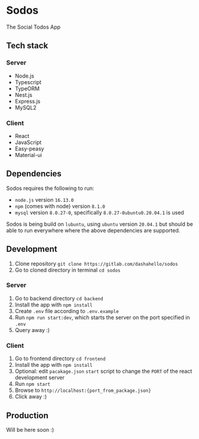 # Sodos

The Social Todos App

## Tech stack

### Server

- Node.js
- Typescript
- TypeORM
- Nest.js
- Express.js
- MySQL2

### Client

- React
- JavaScript
- Easy-peasy
- Material-ui

## Dependencies

Sodos requires the following to run:

- `node.js` version `16.13.0`
- `npm` (comes with node) version `8.1.0`
- `mysql` version `8.0.27-0`, specifically `8.0.27-0ubuntu0.20.04.1` is used

Sodos is being build on `lubuntu`, using `ubuntu` version `20.04.1` but should
be able to run everywhere where the above dependencies are supported.

## Development

1. Clone repository `git clone https://gitlab.com/dashahello/sodos`
2. Go to cloned directory in terminal `cd sodos`

### Server

1. Go to backend directory `cd backend`
2. Install the app with `npm install`
3. Create `.env` file according to `.env.example`
4. Run `npm run start:dev`, which starts the server on the port specified in
   `.env`
5. Query away :)

### Client

1. Go to frontend directory `cd frontend`
2. Install the app with `npm install`
3. Optional: edit `pacakage.json` `start` script to change the `PORT` of the
   react development server
4. Run `npm start`
5. Browse to `http://localhost:{port_from_package.json}`
6. Click away :)

## Production

Will be here soon :)
